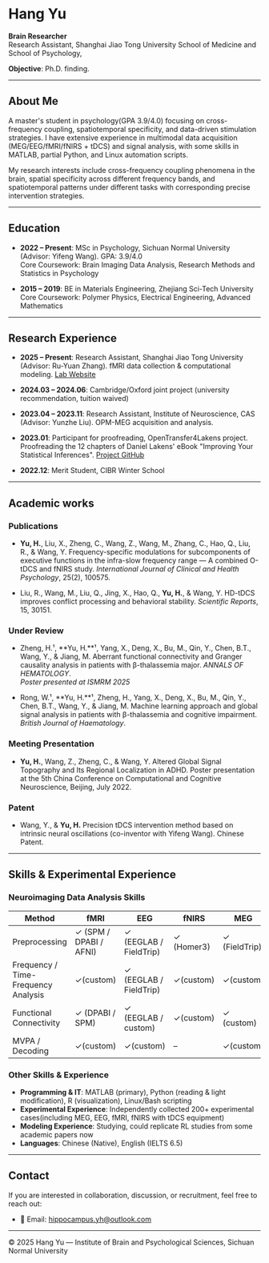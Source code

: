 # Hang Yu

**Brain Researcher**  
Research Assistant, Shanghai Jiao Tong University School of Medicine and School of Psychology,

**Objective**: Ph.D. finding.

---

## About Me

A master's student in psychology(GPA 3.9/4.0) focusing on cross-frequency coupling, spatiotemporal specificity, and data-driven stimulation strategies. I have extensive experience in multimodal data acquisition (MEG/EEG/fMRI/fNIRS + tDCS) and signal analysis, with some skills in MATLAB, partial Python, and Linux automation scripts.

My research interests include cross-frequency coupling phenomena in the brain, spatial specificity across different frequency bands, and spatiotemporal patterns under different tasks with corresponding precise intervention strategies.

---

## Education

- **2022 – Present**: MSc in Psychology, Sichuan Normal University (Advisor: Yifeng Wang). GPA: 3.9/4.0  
  Core Coursework: Brain Imaging Data Analysis, Research Methods and Statistics in Psychology

- **2015 – 2019**: BE in Materials Engineering, Zhejiang Sci-Tech University  
  Core Coursework: Polymer Physics, Electrical Engineering, Advanced Mathematics

---

## Research Experience

- **2025 – Present**: Research Assistant, Shanghai Jiao Tong University (Advisor: Ru-Yuan Zhang). fMRI data collection & computational modeling. [Lab Website](https://ruyuanzhang.github.io/people.html)

- **2024.03 – 2024.06**: Cambridge/Oxford joint project (university recommendation, tuition waived)

- **2023.04 – 2023.11**: Research Assistant, Institute of Neuroscience, CAS (Advisor: Yunzhe Liu). OPM-MEG acquisition and analysis.

- **2023.01**: Participant for proofreading, OpenTransfer4Lakens project. Proofreading the 12 chapters of Daniel Lakens' eBook "Improving Your Statistical Inferences". [Project GitHub](https://github.com/OpenSci-CN/OpenTransfer4Lakens)

- **2022.12**: Merit Student, CIBR Winter School

---

## Academic works

### Publications
- **Yu, H.**, Liu, X., Zheng, C., Wang, Z., Wang, M., Zhang, C., Hao, Q., Liu, R., & Wang, Y. Frequency-specific modulations for subcomponents of executive functions in the infra-slow frequency range — A combined O-tDCS and fNIRS study. *International Journal of Clinical and Health Psychology*, 25(2), 100575.

- Liu, R., Wang, M., Liu, Q., Jing, X., Hao, Q., **Yu, H.**, & Wang, Y. HD-tDCS improves conflict processing and behavioral stability. *Scientific Reports*, 15, 30151.

### Under Review
- Zheng, H.¹, **Yu, H.**¹, Yang, X., Deng, X., Bu, M., Qin, Y., Chen, B.T., Wang, Y., & Jiang, M. Aberrant functional connectivity and Granger causality analysis in patients with β-thalassemia major. *ANNALS OF HEMATOLOGY*.  
  *Poster presented at ISMRM 2025*
  
- Rong, W.¹, **Yu, H.**¹, Zheng, H., Yang, X., Deng, X., Bu, M., Qin, Y., Chen, B.T., Wang, Y., & Jiang, M. Machine learning approach and global signal analysis in patients with β-thalassemia and cognitive impairment. *British Journal of Haematology*.  

### Meeting Presentation
- **Yu, H.**, Wang, Z., Zheng, C., & Wang, Y. Altered Global Signal Topography and Its Regional Localization in ADHD. Poster presentation at the 5th China Conference on Computational and Cognitive Neuroscience, Beijing, July 2022.

### Patent
- Wang, Y., & **Yu, H.** Precision tDCS intervention method based on intrinsic neural oscillations (co-inventor with Yifeng Wang). Chinese Patent.

---

## Skills & Experimental Experience

### Neuroimaging Data Analysis Skills

| Method | fMRI | EEG | fNIRS | MEG |
|--------|------|-----|-------|-----|
| Preprocessing | ✓ (SPM / DPABI / AFNI) | ✓ (EEGLAB / FieldTrip) | ✓ (Homer3) | ✓ (FieldTrip) |
| Frequency / Time-Frequency Analysis | ✓(custom) | ✓ (EEGLAB / FieldTrip) | ✓(custom) | ✓(custom) |
| Functional Connectivity | ✓ (DPABI / SPM) | ✓ (EEGLAB / custom) | ✓(custom) | ✓ (custom) |
| MVPA / Decoding | ✓(custom) | ✓(custom) | – | ✓(custom) |

### Other Skills & Experience

- **Programming & IT**: MATLAB (primary), Python (reading & light modification), R (visualization), Linux/Bash scripting
- **Experimental Experience**: Independently collected 200+ experimental cases(including MEG, EEG, fMRI, fNIRS with tDCS equipment)
- **Modeling Experience**: Studying, could replicate RL studies from some academic papers now
- **Languages**: Chinese (Native), English (IELTS 6.5)

---

## Contact

If you are interested in collaboration, discussion, or recruitment, feel free to reach out:

- 📧 Email: [hippocampus.yh@outlook.com](mailto:hippocampus.yh@outlook.com)

---

© 2025 Hang Yu — Institute of Brain and Psychological Sciences, Sichuan Normal University
